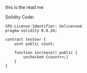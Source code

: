 this is the read me

Solidity Code:
```solidity
SPX-License-Identifier: Unlicensed
pragma solidity 0.8.24;

contract testoor {
    uint public count;

    function increase() public {
        unchecked {count++;}
    }
}
```
